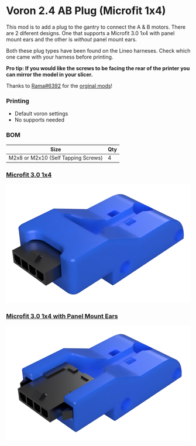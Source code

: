 # Voron 2.4 AB Plug (Microfit 1x4)
 This mod is to add a plug to the gantry to connect the A & B motors. There are 2 diferent designs. One that supports a Microfit 3.0 1x4 with panel mount ears and the other is _without_ panel mount ears.

 Both these plug types have been found on the Lineo harneses. Check which one came with your harness before printing.

 **Pro tip: If you would like the screws to be facing the rear of the printer you can mirror the model in your slicer.**

 Thanks to [Rama#6392](https://discord.com/users/627740419559653387) for the [orginal mods](https://github.com/Ramalama2/Voron-2-Mods)!

### Printing
  * Default voron settings
  * No supports needed

### BOM

Size | Qty
--- | ---
M2x8 or M2x10 (Self Tapping Screws) | 4

### [Microfit 3.0 1x4](https://www.molex.com/molex/products/part-detail/crimp_housings/0436400401)
![Microfit 3.0 1x4](Images/ab_microfit_1x4_non_pme.png)

### [Microfit 3.0 1x4 with Panel Mount Ears](https://www.molex.com/molex/products/part-detail/crimp_housings/0436400400)
![Microfit 3.0 1x4 with Panel Mount Ears](Images/ab_microfit_1x4_pme.png)

